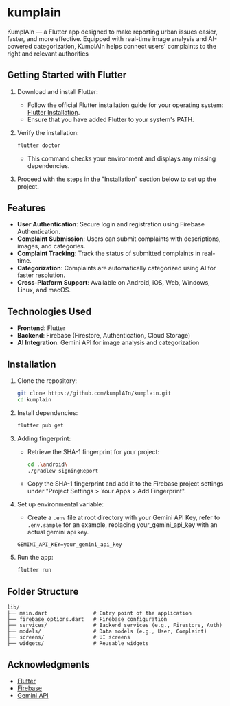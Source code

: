 # kumplain

 KumplAIn — a Flutter app designed to make reporting urban issues easier, faster, and more effective. Equipped with real-time image analysis and AI-powered categorization, KumplAIn helps connect users' complaints to the right and relevant authorities

## Getting Started with Flutter

1. Download and install Flutter:
   - Follow the official Flutter installation guide for your operating system: [Flutter Installation](https://flutter.dev/docs/get-started/install).
   - Ensure that you have added Flutter to your system's PATH.

2. Verify the installation:
   ```bash
   flutter doctor
   ```
   - This command checks your environment and displays any missing dependencies.

3. Proceed with the steps in the "Installation" section below to set up the project.

## Features

- **User Authentication**: Secure login and registration using Firebase Authentication.
- **Complaint Submission**: Users can submit complaints with descriptions, images, and categories.
- **Complaint Tracking**: Track the status of submitted complaints in real-time.
- **Categorization**: Complaints are automatically categorized using AI for faster resolution.
- **Cross-Platform Support**: Available on Android, iOS, Web, Windows, Linux, and macOS.

## Technologies Used

- **Frontend**: Flutter
- **Backend**: Firebase (Firestore, Authentication, Cloud Storage)
- **AI Integration**: Gemini API for image analysis and categorization

## Installation

1. Clone the repository:
   ```bash
   git clone https://github.com/kumplAIn/kumplain.git
   cd kumplain
   ```

2. Install dependencies:
   ```bash
   flutter pub get
   ```

3. Adding fingerprint:
   - Retrieve the SHA-1 fingerprint for your project:
     ```bash
     cd .\android\
     ./gradlew signingReport
     ```
   - Copy the SHA-1 fingerprint and add it to the Firebase project settings under "Project Settings > Your Apps > Add Fingerprint".

4. Set up environmental variable:
   - Create a `.env` file at root directory with your Gemini API Key, refer to `.env.sample` for an example, 
   replacing your_gemini_api_key with an actual gemini api key.
    ```
    GEMINI_API_KEY=your_gemini_api_key
    ```

5. Run the app:
   ```bash
   flutter run
   ```

## Folder Structure

```
lib/
├── main.dart               # Entry point of the application
├── firebase_options.dart   # Firebase configuration
├── services/               # Backend services (e.g., Firestore, Auth)
├── models/                 # Data models (e.g., User, Complaint)
├── screens/                # UI screens
├── widgets/                # Reusable widgets
```

## Acknowledgments

- [Flutter](https://flutter.dev/)
- [Firebase](https://firebase.google.com/)
- [Gemini API](https://aistudio.google.com/)
